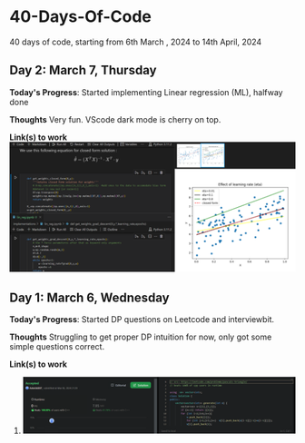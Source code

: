 # 40-Days-Of-Code
40 days of code, starting from 6th March , 2024 to 14th April, 2024

## Day 2: March 7, Thursday

**Today's Progress**: Started implementing Linear regression (ML), halfway done

**Thoughts** Very fun. VScode dark mode is cherry on top.

**Link(s) to work**
![Day 02](./img/Day02.png "Day 02")

## Day 1: March 6, Wednesday

**Today's Progress**: Started DP questions on Leetcode and interviewbit.

**Thoughts** Struggling to get proper DP intuition for now, only got some simple questions correct.

**Link(s) to work**
1. ![Day 01](./img/Day01.png "Day 01")


